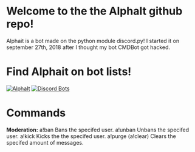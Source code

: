 # Welcome to the the AlphaIt github repo!
Alphait is a bot made on the python module discord.py! I started it on september 27th, 2018 after I thought my bot CMDBot got hacked.

# Find Alphait on bot lists!
[![AlphaIt](https://divinediscordbots.com/api/widget/493973379515416577.svg)](https://divinediscordbots.com/bot/493973379515416577) [![Discord Bots](https://discordbots.org/api/widget/493973379515416577.svg)](https://discordbots.org/bot/493973379515416577)

# Commands

**Moderation:**
a!ban Bans the specifed user.
a!unban Unbans the specifed user.
a!kick Kicks the the specifed user.
a!purge (a!clear) Clears the specifed amount of messages.
